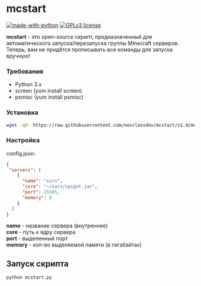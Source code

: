 # mcstart
[![made-with-python](https://img.shields.io/badge/Made%20with-Python-1f425f.svg)](https://www.python.org/)
[![GPLv3 license](https://img.shields.io/badge/License-GPLv3-blue.svg)](http://perso.crans.org/besson/LICENSE.html)

**mcstart** - это open-source скрипт, предназначенный для автоматического запуска/перезапуска группы Minecraft серверов. Теперь, вам не придётся прописывать все команды для запуска вручную!

### Требования
* Python 3.x
* screen (yum install screen)
* psmisc (yum install psmisc)

### Установка
```sh
wget -qO- https://raw.githubusercontent.com/nesclassdev/mcstart/v1.0/mcstart.py
```

### Настройка
config.json:
```json
{
 "servers": [
    {
      "name": "surv",
      "core": "~/surv/spigot.jar",
      "port": 25565,
      "memory": 8
    }
  ]
}
```
**name** - название сервера (внутреннее)  
**core** - путь к ядру сервера  
**port** - выделенный порт  
**memory** - кол-во выделяемой памяти (в гигабайтах)  

## Запуск скрипта
```sh
python mcstart.py
```
